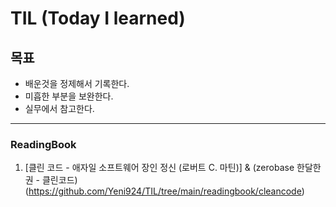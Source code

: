 # TIL (Today I learned)
## 목표
- 배운것을 정제해서 기록한다.
- 미흡한 부분을 보완한다.
- 실무에서 참고한다.

___

### ReadingBook
1. [클린 코드 - 애자일 소프트웨어 장인 정신 (로버트 C. 마틴)]  &  (zerobase 한달한권 - 클린코드)
(https://github.com/Yeni924/TIL/tree/main/readingbook/cleancode)



